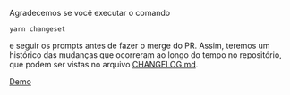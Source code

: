 Agradecemos se você executar o comando

```
yarn changeset
```

e seguir os prompts antes de fazer o merge do PR. Assim, teremos um histórico das mudanças que ocorreram ao longo do tempo no repositório, que podem ser vistas no arquivo [CHANGELOG.md](https://github.com/Uno-Online/uno-frontend/blob/main/CHANGELOG.md).

[Demo](https://imgur.com/a/FyEntxB)
